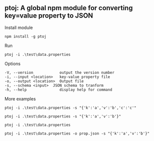 ## ptoj: A global npm module for converting key=value property to JSON

Install module
```
npm install -g ptoj
```

Run
```
ptoj -i .\test\data.properties
```

Options
```
-V, --version            output the version number
-i, --input <location>   key-value property file  
-o, --output <location>  Output file
-s, --schema <input>  JSON schema to tranform  
-h, --help               display help for command
```
More examples
```
ptoj -i .\test\data.properties -s "{'k':'a','v':'b','c':'c'"

ptoj -i .\test\data.properties -s "{'k':'a','v':'b'}"

ptoj -i .\test\data.properties

ptoj -i .\test\data.properties -o prop.json -s "{'k':'a','v':'b'}"
```
